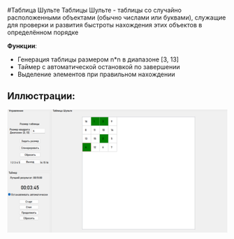 #Таблица Шульте
Таблицы Шульте - таблицы со случайно расположенными объектами (обычно числами или буквами), служащие для проверки и развития быстроты 
нахождения этих объектов в определённом порядке

**Функции**:
* Генерация таблицы размером n*n в диапазоне [3, 13]
* Таймер с автоматической остановкой по завершении
* Выделение элементов при правильном нахождении

## Иллюстрации:
![Shult Table](https://raw.githubusercontent.com/CatDevelop/IT-School/main/SecondCourse/Maths/Resources/Demo5.png "Shult")